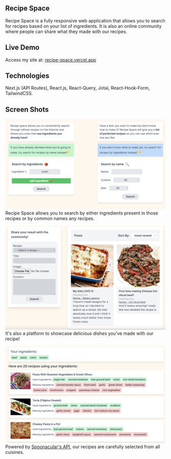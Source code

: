 ## Recipe Space
Recipe Space is a fully responsive web application that allows you to search for recipes based on your list of ingredients. It is also an online community where people can share what they made with our recipes.

## Live Demo
Access my site at: [recipe-space.vercel.app](recipe-space.vercel.app)

## Technologies
Next.js (API Routes), React.js, React-Query, Jotai, React-Hook-Form, TailwindCSS. 

## Screen Shots
![Seearch](./public/image/search-screenshot.png)
Recipe Space allows you to search by either ingredients present in those recipes or by common names any recipes.

![Community](./public/image/feed-screenshot.png)
It's also a platform to showcase delicious dishes you've made with our recipe!

![Recipe](./public/image/recipes-screenshot.png)
Powered by [Spoonacular's API](https://spoonacular.com/food-api/),
our recipes are carefully selected from all cuisines.


